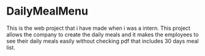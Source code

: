 # DailyMealMenu
This is the web project that i have made when i was a intern. This project allows the company to create the daily meals and it makes the employees to see their daily meals easily without checking pdf that includes 30 days meal list.
